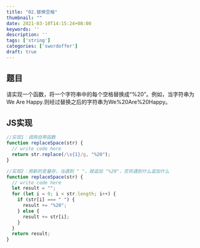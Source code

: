 ```yaml
---
title: "02.替换空格"
thumbnail: ""
date: 2021-03-10T14:15:24+08:00
keywords: ''
description: ''
tags: ['string']
categories: ['swordoffer']
draft: true
---
```


## 题目

请实现一个函数，将一个字符串中的每个空格替换成“%20”。例如，当字符串为We Are Happy.则经过替换之后的字符串为We%20Are%20Happy。

## JS实现

```javascript
//实现1：调用自带函数
function replaceSpace(str) {
  // write code here
  return str.replace(/\s{1}/g, "%20");
}

//实现2：用新的变量存，当遇到 " "，就追加 "%20"，否则遇到什么追加什么
function replaceSpace(str) {
  // write code here
  let result = "";
  for (let i = 0; i < str.length; i++) {
    if (str[i] === " ") {
      result += "%20";
    } else {
      result += str[i];
    }
  }
  return result;
}
```